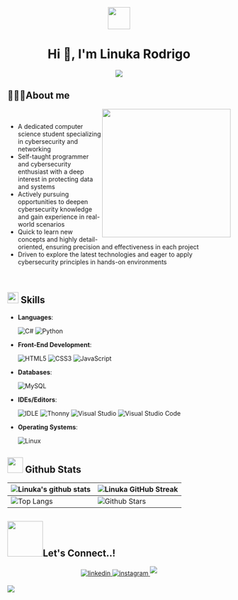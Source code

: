 <p align="center">
  <picture><img src = "https://github.com/7oSkaaa/7oSkaaa/blob/main/Images/about_me.gif?raw=true" width = 50px></picture>
</p>

<h1 align="center">Hi 👋, I'm Linuka Rodrigo</h1>

<p align="center">
  <a href="https://github.com/DenverCoder1/readme-typing-svg"><img src="https://readme-typing-svg.herokuapp.com?font=Time+New+Roman&color=cyan&size=21&center=true&vCenter=true&width=470&height=100&lines=Greetings+From+Me..&hearts;++;Cyber-Security+Enthusiast"></a>
</p>

## 🧑🏻‍💻**About me**

<picture> <img align="right" src="https://github.com/Anmol-Baranwal/Cool-GIFs-For-GitHub/assets/74038190/3b4607a1-1cc6-41f1-926f-892ae880e7a5" width = 290px></picture>

<br>

- A dedicated computer science student specializing in cybersecurity and networking
- Self-taught programmer and cybersecurity enthusiast with a deep interest in protecting data and systems
- Actively pursuing opportunities to deepen cybersecurity knowledge and gain experience in real-world scenarios
- Quick to learn new concepts and highly detail-oriented, ensuring precision and effectiveness in each project
- Driven to explore the latest technologies and eager to apply cybersecurity principles in hands-on environments

<br>

## <img src="https://media2.giphy.com/media/QssGEmpkyEOhBCb7e1/giphy.gif?cid=ecf05e47a0n3gi1bfqntqmob8g9aid1oyj2wr3ds3mg700bl&rid=giphy.gif" width ="25"><b> Skills</b>

<p align="center">
  
- **Languages**:
    
    ![C#](https://img.shields.io/badge/c%23-%23239120.svg?style=for-the-badge&logo=c-sharp&logoColor=white)
    ![Python](https://img.shields.io/badge/python-3670A0?style=for-the-badge&logo=python&logoColor=ffdd54)
    
- **Front-End Development**:

   ![HTML5](https://img.shields.io/badge/HTML5%20-%23E34F26.svg?style=for-the-badge&logo=html5&logoColor=white)
   ![CSS3](https://img.shields.io/badge/CSS%20-%231572B6.svg?style=for-the-badge&logo=css3&logoColor=white)
   ![JavaScript](https://img.shields.io/badge/JavaScript%20-%23F7DF1E.svg?style=for-the-badge&logo=javascript&logoColor=black)

- **Databases**:

   ![MySQL](https://img.shields.io/badge/mysql-%2300f.svg?style=for-the-badge&logo=mysql&logoColor=white)


- **IDEs/Editors**:

   ![IDLE](https://img.shields.io/badge/IDLE-3776AB?style=for-the-badge&logo=python&logoColor=white)
   ![Thonny](https://img.shields.io/badge/Thonny-5A9?style=for-the-badge&logo=thonny&logoColor=white)
   ![Visual Studio](https://img.shields.io/badge/Visual%20Studio-5C2D91.svg?style=for-the-badge&logo=visual-studio&logoColor=white)
   ![Visual Studio Code](https://img.shields.io/badge/Visual%20Studio%20Code-0078d7.svg?style=for-the-badge&logo=visual-studio-code&logoColor=white)
   
- **Operating Systems**:

   ![Linux](https://img.shields.io/badge/Linux-FCC624?style=for-the-badge&logo=linux&logoColor=black)

</p>

## <img src="https://media.giphy.com/media/iY8CRBdQXODJSCERIr/giphy.gif" width="35"><b> Github Stats </b>

| ![Linuka's github stats](https://github-readme-stats.vercel.app/api?username=Linukarodrigo&show_icons=true&theme=tokyonight) | ![Linuka GitHub Streak](https://github-readme-streak-stats.herokuapp.com/?user=Linukarodrigo&theme=tokyonight) |
| --- | --- |
| ![Top Langs](https://github-readme-stats.vercel.app/api/top-langs/?username=Linukarodrigo&theme=tokyonight) | ![Github Stars](https://github-readme-stats.vercel.app/api?username=Linukarodrigo&show_icons=true&locale=en&count_private=true&hide_rank=true&custom_title=My%20GitHub%20Stats&disable_animations=true&theme=tokyonight) |

## <img src="https://user-images.githubusercontent.com/74038190/214644145-264f4759-7633-441e-9d67-d8dda9d50d26.gif" width ="80"><b>Let's Connect..!</b>

<p align="center">
  <a href="https://www.linkedin.com/in/linuka-rodrigo/" target="_blank">
    <img src="https://img.shields.io/badge/linkedin-%2300acee.svg?color=405DE6&style=for-the-badge&logo=linkedin&logoColor=white" alt=linkedin style="margin-bottom: 5px;"/>
  <a href="https://instagram.com/_linux_boyo1_" target="_blank">
    <img src="https://img.shields.io/badge/instagram-%2300acee.svg?color=d62976&style=for-the-badge&logo=instagram&logoColor=white" alt=instagram style="margin-bottom: 5px;"/>
  <a href="mailto:linukarodrigo@gmail.com" target="_blank">
    <img src="https://img.shields.io/badge/gmail-%23EA4335.svg?style=for-the-badge&logo=gmail&logoColor=white" t=mail style="margin-bottom: 5px;" />
</p>

<img src="https://user-images.githubusercontent.com/73097560/115834477-dbab4500-a447-11eb-908a-139a6edaec5c.gif">
